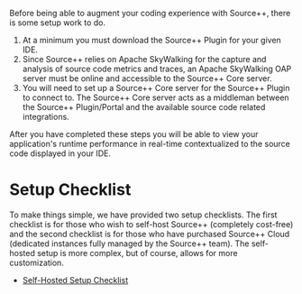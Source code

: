 Before being able to augment your coding experience with Source++, there is some setup work to do.

1. At a minimum you must download the Source++ Plugin for your given IDE.
2. Since Source++ relies on Apache SkyWalking for the capture and analysis of source code metrics and traces,
an Apache SkyWalking OAP server must be online and accessible to the Source++ Core server.
3. You will need to set up a Source++ Core server for the Source++ Plugin to connect to. The Source++ Core server acts as a middleman between the Source++ Plugin/Portal and the available source code related integrations.

After you have completed these steps you will be able to view your application's runtime performance in real-time contextualized to the source code displayed in your IDE.

# Setup Checklist

To make things simple, we have provided two setup checklists. The first checklist is for those who wish to self-host Source++ (completely cost-free) and the second checklist is for those who have purchased Source++ Cloud (dedicated instances fully managed by the Source++ team).
The self-hosted setup is more complex, but of course, allows for more customization.

- [Self-Hosted Setup Checklist](02a-self-hosted-setup-checklist.md)
